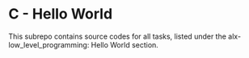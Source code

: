 # C - Hello World

This subrepo contains source codes for all tasks,
listed under the alx-low_level_programming: Hello World section.
